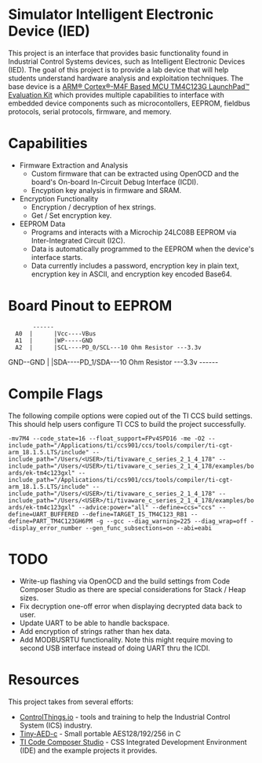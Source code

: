 # Simulator Intelligent Electronic Device (IED)
This project is an interface that provides basic functionality found in Industrial Control Systems devices, such as Intelligent Electronic Devices (IED). The goal of this project is to provide a lab device that will help students understand hardware analysis and exploitation techniques. The base device is a [ARM® Cortex®-M4F Based MCU TM4C123G LaunchPad™ Evaluation Kit](http://www.ti.com/tool/EK-TM4C123GXL) which provides multiple capabilities to interface with embedded device components such as microcontollers, EEPROM, fieldbus protocols, serial protocols, firmware, and memory.

# Capabilities

* Firmware Extraction and Analysis
  * Custom firmware that can be extracted using OpenOCD and the board's On-board In-Circuit Debug Interface (ICDI).
  * Encyption key analysis in firmware and SRAM.
* Encryption Functionality
  * Encryption / decryption of hex strings.
  * Get / Set encryption key.
* EEPROM Data
  * Programs and interacts with a Microchip 24LC08B EEPROM via Inter-Integrated Circuit (I2C).
  * Data is automatically programmed to the EEPROM when the device's interface starts.
  * Data currently includes a password, encryption key in plain text, encryption key in ASCII, and encryption key encoded Base64.

# Board Pinout to EEPROM

           ------
      A0  |      |Vcc----VBus
      A1  |      |WP-----GND
      A2  |      |SCL----PD_0/SCL---10 Ohm Resistor ---3.3v
 GND--GND |      |SDA----PD_1/SDA---10 Ohm Resistor ---3.3v
           ------

# Compile Flags

The following compile options were copied out of the TI CCS build settings. This should help users configure TI CCS to build the project successfully.

`
-mv7M4 --code_state=16 --float_support=FPv4SPD16 -me -O2 --include_path="/Applications/ti/ccs901/ccs/tools/compiler/ti-cgt-arm_18.1.5.LTS/include" --include_path="/Users/<USER>/ti/tivaware_c_series_2_1_4_178" --include_path="/Users/<USER>/ti/tivaware_c_series_2_1_4_178/examples/boards/ek-tm4c123gxl" --include_path="/Applications/ti/ccs901/ccs/tools/compiler/ti-cgt-arm_18.1.5.LTS/include" --include_path="/Users/<USER>/ti/tivaware_c_series_2_1_4_178" --include_path="/Users/<USER>/ti/tivaware_c_series_2_1_4_178/examples/boards/ek-tm4c123gxl" --advice:power="all" --define=ccs="ccs" --define=UART_BUFFERED --define=TARGET_IS_TM4C123_RB1 --define=PART_TM4C123GH6PM -g --gcc --diag_warning=225 --diag_wrap=off --display_error_number --gen_func_subsections=on --abi=eabi
`

# TODO

* Write-up flashing via OpenOCD and the build settings from Code Composer Studio as there are special considerations for Stack / Heap sizes.
* Fix decryption one-off error when displaying decrypted data back to user.
* Update UART to be able to handle backspace.
* Add encryption of strings rather than hex data.
* Add MODBUSRTU functionality. Note this might require moving to second USB interface instead of doing UART thru the ICDI.

# Resources
This project takes from several efforts:

* [ControlThings.io](https://www.controlthings.io) - tools and training to help the Industrial Control System (ICS) industry.
* [Tiny-AED-c](https://github.com/kokke/tiny-AES-c) - Small portable AES128/192/256 in C
* [TI Code Composer Studio](http://www.ti.com/tool/CCSTUDIO) - CSS Integrated Development Environment (IDE) and the example projects it provides.
